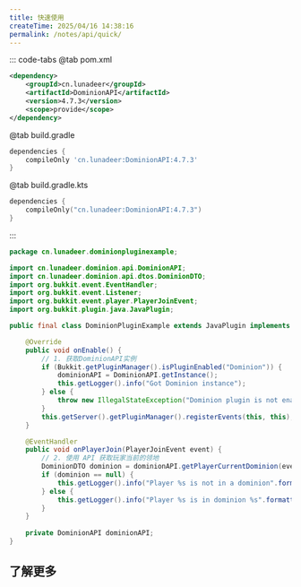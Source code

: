 ```yaml
---
title: 快速使用
createTime: 2025/04/16 14:38:16
permalink: /notes/api/quick/
---
```


::: code-tabs
@tab pom.xml
```xml
<dependency>
    <groupId>cn.lunadeer</groupId>
    <artifactId>DominionAPI</artifactId>
    <version>4.7.3</version>
    <scope>provide</scope>
</dependency>
```

@tab build.gradle
```groovy
dependencies {
    compileOnly 'cn.lunadeer:DominionAPI:4.7.3'
}
```

@tab build.gradle.kts
```kotlin
dependencies {
    compileOnly("cn.lunadeer:DominionAPI:4.7.3")
}
```

:::

```java
package cn.lunadeer.dominionpluginexample;

import cn.lunadeer.dominion.api.DominionAPI;
import cn.lunadeer.dominion.api.dtos.DominionDTO;
import org.bukkit.event.EventHandler;
import org.bukkit.event.Listener;
import org.bukkit.event.player.PlayerJoinEvent;
import org.bukkit.plugin.java.JavaPlugin;

public final class DominionPluginExample extends JavaPlugin implements Listener {

    @Override
    public void onEnable() {
        // 1. 获取DominionAPI实例
        if (Bukkit.getPluginManager().isPluginEnabled("Dominion")) {
            dominionAPI = DominionAPI.getInstance();
            this.getLogger().info("Got Dominion instance");
        } else {
            throw new IllegalStateException("Dominion plugin is not enabled. Please ensure it is installed and enabled.");
        }
        this.getServer().getPluginManager().registerEvents(this, this);
    }

    @EventHandler
    public void onPlayerJoin(PlayerJoinEvent event) {
        // 2. 使用 API 获取玩家当前的领地
        DominionDTO dominion = dominionAPI.getPlayerCurrentDominion(event.getPlayer());
        if (dominion == null) {
            this.getLogger().info("Player %s is not in a dominion".formatted(event.getPlayer().getName()));
        } else {
            this.getLogger().info("Player %s is in dominion %s".formatted(event.getPlayer().getName(), dominion.getName()));
        }
    }
    
    private DominionAPI dominionAPI;
}
```

## 了解更多

<LinkCard icon="twemoji:speaker-high-volume" title="监听"
description="当你想要控制 Dominion 相关的事件时"
href="/notes/api/event/" />

<LinkCard icon="twemoji:satellite-antenna" title="使用"
description="当你想要直接操作 Dominion 的相关数据时"
href="/notes/api/operate/" />